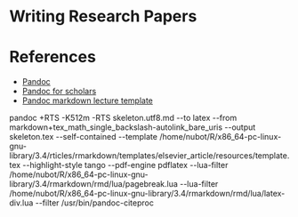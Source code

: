 # Writing Research Papers


# References
* [Pandoc](https://pandoc.org/)
* [Pandoc for scholars](https://pandoc-scholar.github.io/)
* [Pandoc markdown lecture template](https://github.com/cagix/pandoc-lecture)

pandoc +RTS -K512m -RTS skeleton.utf8.md --to latex --from markdown+tex_math_single_backslash-autolink_bare_uris --output skeleton.tex --self-contained --template /home/nubot/R/x86_64-pc-linux-gnu-library/3.4/rticles/rmarkdown/templates/elsevier_article/resources/template.tex --highlight-style tango --pdf-engine pdflatex --lua-filter /home/nubot/R/x86_64-pc-linux-gnu-library/3.4/rmarkdown/rmd/lua/pagebreak.lua --lua-filter /home/nubot/R/x86_64-pc-linux-gnu-library/3.4/rmarkdown/rmd/lua/latex-div.lua --filter /usr/bin/pandoc-citeproc 